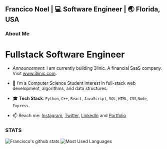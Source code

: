 <h2> Francico Noel | 💻 Software Engineer | 🌏 Florida, USA </h2>

### About Me
<h1><bold> Fullstack Software Engineer</bold></h1>

- _Announcement_: I am currently building 3linic. A financial SaaS company. Visit www.3linic.com.

- 🌱 I’m a Computer Science Student interest in full-stack web development, algorithms, and data structures.
- 🎓 **Tech Stack**: `Python`, `C++`, `React`, `JavaScript`, `SQL`, `HTML`, `CSS`,`Node`, `Express`.

- 📫 Reach me: [Instagram](https://instagram.com/byfnoel/), [Twitter](https://www.twitter.com/byfnoel/), [LinkedIn](https://www.linkedin.com/in/francisconoel/) and [Portfolio](https://francisconoel.com/)

### STATS

![Francisco's github stats](https://github-readme-stats.vercel.app/api/?username=byfnoel&show_icons=true&title_color=1F75C8&icon_color=2AA410&text_color=043667&bg_color=ffffff)
![Most Used Languages](https://github-readme-stats.vercel.app/api/top-langs/?username=byfnoel&layout=compact)
